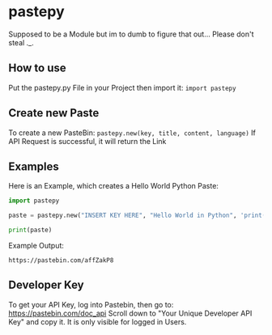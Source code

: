# pastepy
Supposed to be a Module but im to dumb to figure that out...
Please don't steal ._.
## How to use
Put the pastepy.py File in your Project then import it:
`import pastepy`
## Create new Paste
To create a new PasteBin:
`pastepy.new(key, title, content, language)`
If API Request is successful, it will return the Link
## Examples
Here is an Example, which creates a Hello World Python Paste:
```python
import pastepy

paste = pastepy.new("INSERT KEY HERE", "Hello World in Python", 'print("Hello World")', "python")

print(paste)
```

Example Output:
```
https://pastebin.com/affZakP8
```
## Developer Key
To get your API Key, log into Pastebin, then go to:
https://pastebin.com/doc_api
Scroll down to "Your Unique Developer API Key" and copy it.
It is only visible for logged in Users.
